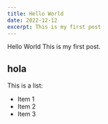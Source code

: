 ```yaml
---
title: Hello World
date: 2022-12-12
excerpt: This is my first post
---
```


Hello World This is my first post.
## hola

This is a list:

- Item 1
- Item 2
- Item 3